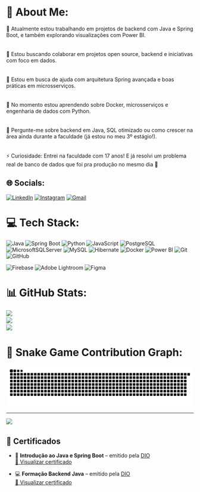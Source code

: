 # 💫 About Me:
🎯 Atualmente estou trabalhando em projetos de backend com Java e Spring Boot, e também explorando visualizações com Power BI.<br><br>  
🤝 Estou buscando colaborar em projetos open source, backend e iniciativas com foco em dados.<br><br>  
🙋 Estou em busca de ajuda com arquitetura Spring avançada e boas práticas em microsserviços.<br><br>  
🌱 No momento estou aprendendo sobre Docker, microsserviços e engenharia de dados com Python.<br><br>  
💬 Pergunte-me sobre backend em Java, SQL otimizado ou como crescer na área ainda durante a faculdade (já estou no meu 3º estágio!).<br><br>  
⚡ Curiosidade: Entrei na faculdade com 17 anos! E já resolvi um problema real de banco de dados que foi pra produção no mesmo dia 🚀<br>

## 🌐 Socials:
[![LinkedIn](https://img.shields.io/badge/LinkedIn-%230077B5.svg?logo=linkedin&logoColor=white)](https://linkedin.com/in/zitosamuel)
[![Instagram](https://img.shields.io/badge/Instagram-E4405F.svg?logo=instagram&logoColor=white)](https://instagram.com/samuelldemoraes)
[![Gmail](https://img.shields.io/badge/Gmail-D14836.svg?logo=gmail&logoColor=white)](mailto:samuellmoraes28@gmail.com)

# 💻 Tech Stack:
![Java](https://img.shields.io/badge/java-%23ED8B00.svg?style=for-the-badge&logo=openjdk&logoColor=white)
![Spring Boot](https://img.shields.io/badge/springboot-%236DB33F.svg?style=for-the-badge&logo=spring-boot&logoColor=white)
![Python](https://img.shields.io/badge/python-3670A0?style=for-the-badge&logo=python&logoColor=ffdd54)
![JavaScript](https://img.shields.io/badge/javascript-%23323330.svg?style=for-the-badge&logo=javascript&logoColor=%23F7DF1E)
![PostgreSQL](https://img.shields.io/badge/postgres-%23316192.svg?style=for-the-badge&logo=postgresql&logoColor=white)
![MicrosoftSQLServer](https://img.shields.io/badge/Microsoft%20SQL%20Server-CC2927?style=for-the-badge&logo=microsoft%20sql%20server&logoColor=white)
![MySQL](https://img.shields.io/badge/mysql-4479A1.svg?style=for-the-badge&logo=mysql&logoColor=white)
![Hibernate](https://img.shields.io/badge/Hibernate-59666C?style=for-the-badge&logo=Hibernate&logoColor=white)
![Docker](https://img.shields.io/badge/docker-2496ED.svg?style=for-the-badge&logo=docker&logoColor=white)
![Power BI](https://img.shields.io/badge/Power_BI-F2C811?style=for-the-badge&logo=powerbi&logoColor=black)
![Git](https://img.shields.io/badge/git-%23F05033.svg?style=for-the-badge&logo=git&logoColor=white)
![GitHub](https://img.shields.io/badge/github-%23121011.svg?style=for-the-badge&logo=github&logoColor=white)

<!-- Extras -->
![Firebase](https://img.shields.io/badge/firebase-a08021?style=for-the-badge&logo=firebase&logoColor=ffcd34)
![Adobe Lightroom](https://img.shields.io/badge/Adobe%20Lightroom-31A8FF.svg?style=for-the-badge&logo=Adobe%20Lightroom&logoColor=white)
![Figma](https://img.shields.io/badge/figma-%23F24E1E.svg?style=for-the-badge&logo=figma&logoColor=white)

# 📊 GitHub Stats:
![](https://github-readme-stats.vercel.app/api?username=Samuelzito&theme=neon&hide_border=false&include_all_commits=false&count_private=false)<br/>
![](https://nirzak-streak-stats.vercel.app/?user=Samuelzito&theme=neon&hide_border=false)<br/>
![](https://github-readme-stats.vercel.app/api/top-langs/?username=Samuelzito&theme=neon&hide_border=false&include_all_commits=false&count_private=false&layout=compact)

# 🐍 Snake Game Contribution Graph:

![snake gif](https://github.com/Samuelzito/Samuelzito/blob/output/github-contribution-grid-snake.svg)

---
[![](https://visitcount.itsvg.in/api?id=Samuelzito&icon=10&color=2)](https://visitcount.itsvg.in)

<!-- Proudly created with GPRM ( https://gprm.itsvg.in ) -->

## 🏅 Certificados

- 📜 **Introdução ao Java e Spring Boot** – emitido pela [DIO](https://www.dio.me)  
  [🔗 Visualizar certificado](https://hermes.dio.me/certificates/HBJBG5ID.pdf)

- 💻 **Formação Backend Java** – emitido pela [DIO](https://www.dio.me)  
  [🔗 Visualizar certificado](https://hermes.dio.me/certificates/907C6048.pdf)

